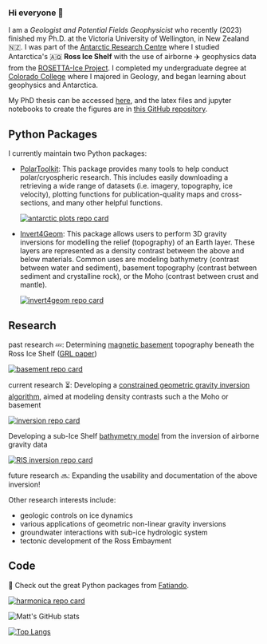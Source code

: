 ### Hi everyone 👋

<!--
**mdtanker/mdtanker** is a ✨ _special_ ✨ repository because its `README.md` (this file) appears on your GitHub profile.

Here are some ideas to get you started:

- 🔭 I’m currently working on ...
- 🌱 I’m currently learning ...
- 👯 I’m looking to collaborate on ...
- 🤔 I’m looking for help with ...
- 💬 Ask me about ...
- 📫 How to reach me: ...
- 😄 Pronouns: ...
- ⚡ Fun fact: ...
-->
I am a *Geologist and Potential Fields Geophysicist* who recently (2023) finished my Ph.D. at the Victoria University of Wellington, in New Zealand :new_zealand:. I was part of the [Antarctic Research Centre](https://www.wgtn.ac.nz/antarctic) where I studied Antarctica's :antarctica: **Ross Ice Shelf** with the use of airborne :airplane: geophysics data from the [ROSETTA-Ice Project](https://pgg.ldeo.columbia.edu/data/rosetta-ice). I completed my undergraduate degree at [Colorado College](https://www.coloradocollege.edu/) where I majored in Geology, and began learning about geophysics and Antarctica. 

My PhD thesis can be accessed [here](https://openaccess.wgtn.ac.nz/articles/thesis/Airborne_Geophysical_Investigation_beneath_Antarctica_s_Ross_Ice_Shelf/24408304), and the latex files and jupyter notebooks to create the figures are in [this GitHub repository](https://github.com/mdtanker/phdthesis). 

## Python Packages
I currently maintain two Python packages: 

* [PolarToolkit](https://antarctic-plots.readthedocs.io/):
  This package provides many tools to help conduct polar/cryospheric research. This includes easily downloading a retrieving a wide range of datasets (i.e. imagery, topography, ice velocity), plotting functions for publication-quality maps and cross-sections, and many other helpful functions.
  
  [![antarctic plots repo card](https://github-readme-stats.vercel.app/api/pin/?username=mdtanker&repo=polartoolkit&show_owner=true&theme=transparent)](https://github.com/mdtanker/polartoolkit)

* [Invert4Geom](https://invert4geom.readthedocs.io/):
  This package allows users to perform 3D gravity inversions for modelling the relief (topography) of an Earth layer. These layers are represented as a density contrast between the above and below materials. Common uses are modeling bathymetry (contrast between water and sediment), basement topography (contrast between sediment and crystalline rock), or the Moho (contrast between crust and mantle).
  
  [![invert4geom repo card](https://github-readme-stats.vercel.app/api/pin/?username=mdtanker&repo=invert4geom&show_owner=true&theme=transparent)](https://github.com/mdtanker/invert4geom)

## Research

past research :zzz:: Determining [magnetic basement](https://github.com/mdtanker/RIS_basement_sediment) topography beneath the Ross Ice Shelf ([GRL paper](https://agupubs.onlinelibrary.wiley.com/doi/10.1029/2021GL097371))

[![basement repo card](https://github-readme-stats.vercel.app/api/pin/?username=mdtanker&repo=RIS_basement_sediment&show_owner=true&theme=transparent)](https://github.com/mdtanker/RIS_basement_sediment)

current research :hourglass_flowing_sand:: 
Developing a [constrained geometric gravity inversion algorithm](https://github.co./mdtanker/invert4geom.git), aimed at modeling density contrasts such a the Moho or basement

[![inversion repo card](https://github-readme-stats.vercel.app/api/pin/?username=mdtanker&repo=invert4geom&show_owner=true&theme=transparent)](https://github.com/mdtanker/invert4geom)

Developing a sub-Ice Shelf [bathymetry model](https://github.com/mdtanker/RIS_gravity_inversion.git) from the inversion of airborne gravity data

[![RIS inversion repo card](https://github-readme-stats.vercel.app/api/pin/?username=mdtanker&repo=RIS_gravity_inversion&show_owner=true&theme=transparent)](https://github.com/mdtanker/RIS_gravity_inversion)

future research  :soon:: Expanding the usability and documentation of the above inversion!

Other research interests include:
* geologic controls on ice dynamics
* various applications of geometric non-linear gravity inversions
* groundwater interactions with sub-ice hydrologic system 
* tectonic development of the Ross Embayment

## Code

🔐 Check out the great Python packages from [Fatiando](https://www.fatiando.org/).

[![harmonica repo card](https://github-readme-stats.vercel.app/api/pin/?username=fatiando&repo=harmonica&show_owner=true&theme=transparent)](https://github.com/fatiando/harmonica)

![Matt's GitHub stats](https://github-readme-stats.vercel.app/api?username=mdtanker&hide=issues&show_icons=true&include_all_commits=true&theme=transparent&count_private=true)

[![Top Langs](https://github-readme-stats.vercel.app/api/top-langs/?username=mdtanker&layout=compact&theme=transparent)](https://github.com/mdtanker/github-readme-stats)

